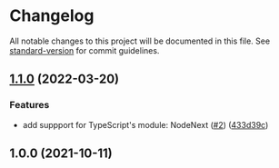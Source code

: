 # Changelog

All notable changes to this project will be documented in this file. See [standard-version](https://github.com/conventional-changelog/standard-version) for commit guidelines.

## [1.1.0](https://github.com/skyra-project/jaro-winkler/compare/v1.0.0...v1.1.0) (2022-03-20)

### Features

-   add suppport for TypeScript's module: NodeNext ([#2](https://github.com/skyra-project/jaro-winkler/issues/2)) ([433d39c](https://github.com/skyra-project/jaro-winkler/commit/433d39ce0c95bc7ed6b16c14c276317796c1fc02))

## 1.0.0 (2021-10-11)
